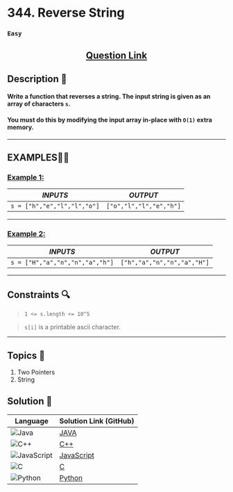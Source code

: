 # 344. Reverse String

### `Easy`


<h2 align="center">
<a href="https://leetcode.com/problems/reverse-string/description/"><strong>Question Link</strong></a>
</h2>


## Description 📑

#### Write a function that reverses a string. The input string is given as an array of characters `s`.

#### You must do this by modifying the input array in-place with `O(1)` extra memory.

---

## **EXAMPLES**💫✨ </br>

<h3>

<ins>**Example 1**:</ins> </br>


| _INPUTS_ | _OUTPUT_ |
| :-----------: | :-----------: |
| `s = ["h","e","l","l","o"]` | `["o","l","l","e","h"]` |

</h3>


____
<h3>

<ins>**Example 2**:</ins> </br>

| _INPUTS_ | _OUTPUT_ |
| :-----------: | :-----------: |
| `s = ["H","a","n","n","a","h"]` | `["h","a","n","n","a","H"]` |

</h3>


___


## Constraints 🔍

> `1 <= s.length <= 10^5`</br>

> `s[i]` is a printable ascii character.

___

## Topics 📝

1. Two Pointers
2. String


## Solution 📃

|  Language   |  Solution Link (GitHub) |
| ------------- | ------------- |
|  ![Java](https://img.shields.io/badge/java-%23ED8B00.svg?style=flat&logo=openjdk&logoColor=white)  | [JAVA]() |
|  ![C++](https://img.shields.io/badge/c++-%2300599C.svg?style=plastic&logo=c%2B%2B&logoColor=white)  | [C++]()  |
|  ![JavaScript](https://img.shields.io/badge/javascript-%23323330.svg?style=flat&logo=javascript&logoColor=%23F7DF1E)  | [JavaScript]() |
|![C](https://img.shields.io/badge/c-%2300599C.svg?style=plastic&logo=c&logoColor=white)| [C]() |
|![Python](https://img.shields.io/badge/python-3670A0?style=plastic&logo=python&logoColor=ffdd54)| [Python]() |
